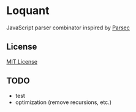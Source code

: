 # Loquant
JavaScript parser combinator inspired by [Parsec](https://github.com/aslatter/parsec)

## License
[MIT License](http://opensource.org/licenses/mit-license.php)

## TODO
* test
* optimization (remove recursions, etc.)
